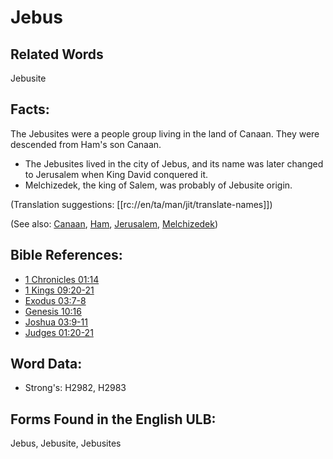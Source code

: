 # Jebus

## Related Words

Jebusite

## Facts:

The Jebusites were a people group living in the land of Canaan. They were descended from Ham's son Canaan.

* The Jebusites lived in the city of Jebus, and its name was later changed to Jerusalem when King David conquered it.
* Melchizedek, the king of Salem, was probably of Jebusite origin.

(Translation suggestions: [[rc://en/ta/man/jit/translate-names]])

(See also: [Canaan](../names/canaan.md), [Ham](../names/ham.md), [Jerusalem](../names/jerusalem.md), [Melchizedek](../names/melchizedek.md))

## Bible References:

* [1 Chronicles 01:14](rc://en/tn/help/1ch/01/14)
* [1 Kings 09:20-21](rc://en/tn/help/1ki/09/20)
* [Exodus 03:7-8](rc://en/tn/help/exo/03/07)
* [Genesis 10:16](rc://en/tn/help/gen/10/16)
* [Joshua 03:9-11](rc://en/tn/help/jos/03/09)
* [Judges 01:20-21](rc://en/tn/help/jdg/01/20)

## Word Data:

* Strong's: H2982, H2983

## Forms Found in the English ULB:

Jebus, Jebusite, Jebusites
